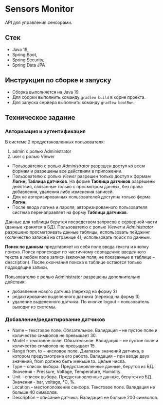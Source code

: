 # Sensors Monitor

API для управления сенсорами.

## Стек

* Java 19,
* Spring Boot,
* Spring Security,
* Spring Data JPA

## Инструкция по сборке и запуску

* Сборка выполняется на Java 19.
* Для сборки выполнить команду `gradlew build` в корне проекта.
* Для запуска сервера выполнить команду `gradlew bootRun`.

## Техническое задание

### Авторизация и аутентификация

В системе 2 предустановленных пользователя:

1. admin c ролью Administrator
2. user c ролью Viewer

* Пользователю с ролью _Administrator_ разрешен доступ ко всем формам и разрешены все действиям в приложении.
* Пользователю с ролью _Viewer_ разрешен только доступ к формам **Логин, Таблица датчиков**. На форме **Таблица датчиков**
  разрешены действия, связанные только с просмотром данных, без права добавления, удаления либо изменения записей.
* Для не авторизированных пользователей доступна только форма **Логин**.
* После ввода логина и пароля, авторизированного пользователя система перенаправляет на форму **Таблица датчиков**.

Данные для таблицы берутся посредством запросов с серверной части (данные хранятся в БД).
Пользователю с ролью _Viewer_ и _Administrator_ разрешено просматривать данные таблицы, использовать пейджинг (количество записей
на странице 4), использовать поиск по данным.

**Поиск по данным** представляет из себя поле ввода текста и кнопку поиска. Поиск происходит по частичному совпадению введенного
текста в любом поле записи (включая поля, не показанные в таблице – description).
После окончания поиска в таблице остаются только подходящие записи.

Пользователю с ролью Administrator разрешены дополнительно действия:

* добавление нового датчика (переход на форму 3)
* редактирование выделенного датчика (переход на форму 3)
* удаление выделенного датчика.
  По кнопке logout – пользователь выходит из системы.

### Добавление/редактирование датчиков

* Name – текстовое поле. Обязательное. Валидация – не пустое поле и количество символов не превышает 30.
* Model – текстовое поле. Обязательное. Валидация – не пустое поле и количество символов не превышает 15.
* Range from, to – числовое поле. Диапазон значений датчика, в котором предусмотрена его работа. Валидация – при вводе двух
  значений, from должно быть меньше to. Целые числа.
* Type – список выбора. Предустановленные данные, берутся из БД. Значения - Pressure, Voltage, Temperature, Humidity.
* Unit – список выбора. Предустановленные данные, берутся из БД. Значения - bar, voltage, °С, %.
* Location – местоположение сенсора. Текстовое поле. Валидация не больше 40 символов.
* Description – описание датчика. Валидация не больше 200 символов.